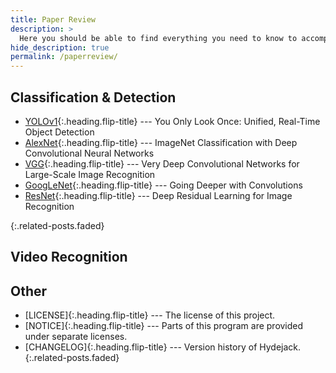 ```yaml
---
title: Paper Review
description: >
  Here you should be able to find everything you need to know to accomplish the most common tasks when blogging with Hydejack.
hide_description: true
permalink: /paperreview/
---
```


## Classification & Detection
* [YOLOv1]{:.heading.flip-title} --- You Only Look Once: Unified, Real-Time Object Detection
* [AlexNet]{:.heading.flip-title} --- ImageNet Classification with Deep Convolutional Neural Networks
* [VGG]{:.heading.flip-title} --- Very Deep Convolutional Networks for Large-Scale Image Recognition
* [GoogLeNet]{:.heading.flip-title} --- Going Deeper with Convolutions
* [ResNet]{:.heading.flip-title} --- Deep Residual Learning for Image Recognition

{:.related-posts.faded}

## Video Recognition


## Other
* [LICENSE]{:.heading.flip-title} --- The license of this project.
* [NOTICE]{:.heading.flip-title} --- Parts of this program are provided under separate licenses.
* [CHANGELOG]{:.heading.flip-title} --- Version history of Hydejack.
{:.related-posts.faded}





[yolov1]: YOLOv1.md
[AlexNet]: AlexNet.md
[VGG]: VGG.md
[GoogLeNet]: GoogLeNet.md
[ResNet]: ResNet.md
<!--
  [LICENSE]: ../LICENSE.md
  [NOTICE]: ../NOTICE.md
  [CHANGELOG]: ../CHANGELOG.md
-->
